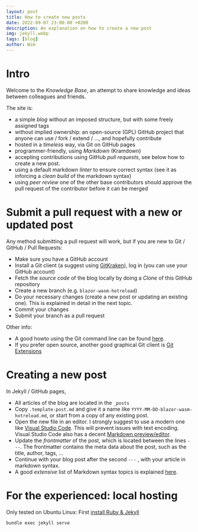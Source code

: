 ```yaml
---
layout: post
title: How to create new posts
date: 2022-09-07 23:00:00 +0200
description: An explanation on how to create a new post
img: jekyll.webp
tags: [blog]
author: Wim
---
```

# Intro

Welcome to the *Knowledge Base*, an attempt to share knowledge and ideas
between colleagues and friends.

The site is:

* a simple *blog* without an imposed structure, but with some freely assigned
  tags
* without implied ownership: an open-source (GPL) GitHub project that anyone
  can use / fork / extend / ..., and hopefully contribute
* hosted in a *timeless* way, via Git on GitHub pages
* programmer-friendly, using *Markdown* (Kramdown)
* accepting contributions using GitHub *pull requests*, see below how to create
  a new post.
* using a default markdown *linter* to ensure correct syntax (see it as
  inforcing a *clean build* of the markdown syntax)
* using *peer review* one of the other base contributors should approve the
  pull request of the contributor before it can be merged

# Submit a pull request with a new or updated post

Any method submitting a pull request will work, but if you are new to Git /
GitHub / Pull Requests:

* Make sure you have a GitHub account
* Install a Git client (a suggest using
  [GitKraken](https://www.gitkraken.com/)), log in (you can use your GitHub
  account)
* Fetch the *source code* of the blog locally by doing a *Clone* of this GitHub
  repository
* Create a new branch (e.g. `blazor-wasm-hotreload`)
* Do your necessary changes (create a new post or updating an existing one).
  This is explained in detail in the next topic.
* Commit your changes
* Submit your branch as a pull request

Other info:

* A good howto using the Git command line can be found
  [here](https://opensource.com/article/19/7/create-pull-request-github).
* If you prefer open source, another good graphical Git client is
  [Git Extensions](http://gitextensions.github.io/)

# Creating a new post

In Jekyll / GitHub pages,

* All articles of the blog are located in the `_posts`
* Copy `.template-post.md` and give it a name like
  `YYYY-MM-DD-blazor-wasm-hotreload.md`, or start from a copy of any existing
  post.
* Open the new file in an editor.  I strongly suggest to use a modern one like
  [Visual Studio Code](https://code.visualstudio.com/).  This will prevent
  issues with text encoding.  Visual Studio Code also has a decent
  [Markdown preview/editor](https://code.visualstudio.com/docs/languages/markdown).
* Update the *frontmatter* of the post, which is located between the lines
  `---`.  The frontmatter contains the meta data about the post, such as the
  title, author, tags, ...
* Continue with your blog post after the second  `---` , with your article in
  markdown syntax.
* A good *extensive* list of Markdown syntax topics is explained
  [here](https://www.markdownguide.org/basic-syntax).

# For the experienced: local hosting

Only tested on Ubuntu Linux:
First [install Ruby & Jekyll](https://jekyllrb.com/docs/installation/)

``` bash
bundle exec jekyll serve
```
